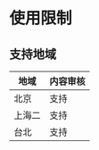 # 使用限制

## 支持地域

| 地域     | 内容审核 |
| -------- | -------------- |
| 北京     | 支持           |
| 上海二   | 支持           |
| 台北     | 支持           |

